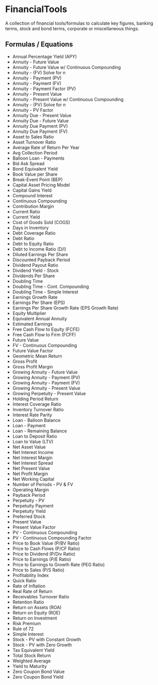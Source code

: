 # FinancialTools
A collection of financial tools/formulas to calculate key figures, banking terms, stock and bond terms, corporate or miscellaneous things.

## Formulas / Equations

- Annual Percentage Yield (APY)
- Annuity - Future Value
- Annuity - Future Value w/ Continuous Compounding
- Annuity - (FV) Solve for n
- Annuity - Payment (PV)
- Annuity - Payment (FV)
- Annuity - Payment Factor (PV)
- Annuity - Present Value
- Annuity - Present Value w/ Continuous Compounding
- Annuity - (PV) Solve for n
- Annuity - PV Factor
- Annuity Due - Present Value
- Annuity Due - Future Value
- Annuity Due Payment (PV)
- Annuity Due Payment (FV)
- Asset to Sales Ratio
- Asset Turnover Ratio
- Average Rate of Return Per Year
- Avg Collection Period
- Balloon Loan - Payments
- Bid Ask Spread
- Bond Equivalent Yield
- Book Value per Share
- Break-Event Point (BEP)
- Capital Asset Pricing Model
- Capital Gains Yield
- Compound Interest
- Continuous Compounding
- Contribution Margin
- Current Ratio
- Current Yield
- Cost of Goods Sold (COGS)
- Days in Inventory
- Debt Coverage Ratio
- Debt Ratio
- Debt to Equity Ratio
- Debt to Income Ratio (D/I)
- Diluted Earnings Per Share
- Discounted Payback Period
- Dividend Payout Ratio
- Dividend Yield - Stock
- Dividends Per Share
- Doubling Time
- Doubling Time - Cont. Compounding
- Doubling Time - Simple Interest
- Earnings Growth Rate
- Earnings Per Share (EPS)
- Earnings Per Share Growth Rate (EPS Growth Rate)
- Equity Multiplier
- Equivalent Annual Annuity
- Estimated Earnings
- Free Cash Flow to Equity (FCFE)
- Free Cash Flow to Firm (FCFF)
- Future Value
- FV - Continuous Compounding
- Future Value Factor
- Geometric Mean Return
- Gross Profit
- Gross Profit Margin
- Growing Annuity - Future Value
- Growing Annuity - Payment (PV)
- Growing Annuity - Payment (FV)
- Growing Annuity - Present Value
- Growing Perpetuity - Present Value
- Holding Period Return
- Interest Coverage Ratio
- Inventory Turnover Ratio
- Interest Rate Parity
- Loan - Balloon Balance
- Loan - Payment
- Loan - Remaining Balance
- Loan to Deposit Ratio
- Loan to Value (LTV)
- Net Asset Value
- Net Interest Income
- Net Interest Margin
- Net Interest Spread
- Net Present Value
- Net Profit Margin
- Net Working Capital
- Number of Periods - PV & FV
- Operating Margin
- Payback Period
- Perpetuity - PV
- Perpetuity Payment
- Perpetuity Yield
- Preferred Stock
- Present Value
- Present Value Factor
- PV - Continuous Compounding
- PV - Continuous Compounding Factor
- Price to Book Value (P/BV Ratio)
- Price to Cash Flows (P/CF Ratio)
- Price to Dividend (P/Div Ratio)
- Price to Earnings (P/E Ratio)
- Price to Earnings to Growth Rate (PEG Ratio)
- Price to Sales (P/S Ratio)
- Profitability Index
- Quick Ratio
- Rate of Inflation
- Real Rate of Return
- Receivables Turnover Ratio
- Retention Ratio
- Return on Assets (ROA)
- Return on Equity (ROE)
- Return on Investment
- Risk Premium
- Rule of 72
- Simple Interest
- Stock - PV with Constant Growth
- Stock - PV with Zero Growth
- Tax Equivalent Yield
- Total Stock Return
- Weighted Average
- Yield to Maturity
- Zero Coupon Bond Value
- Zero Coupon Bond Yield
